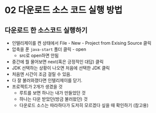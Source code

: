 # 02 다운로드 소스 코드 실행 방법

## 다운로드 한 소스코드 실행하기

- 인텔리제이를 켠 상태에서 File - New - Project from Exising Source 클릭
- 압축을 푼 `java-start` 폴더 클릭 - open
  - src로 open하면 안됨
- 중간에 뭘 물어보면 next(혹은 긍정적인 대답) 클릭
- JDK 선택하는 상황이 나오면 처음에 선택한 JDK 클릭
- 처음엔 시간이 조금 걸릴 수 있음.
- 다 잘 불러와졌다면 인텔리제이를 닫기.
- 프로젝트가 2개가 생겼을 것
  - 루트를 보면 하나는 내가 만들었던 것
  - 하나는 다운 받았던(방금 불러왔던) 것
  - 다운로드 소스는 따라하다가 도저히 모르겠다 싶을 때 확인하기 (참고용)
